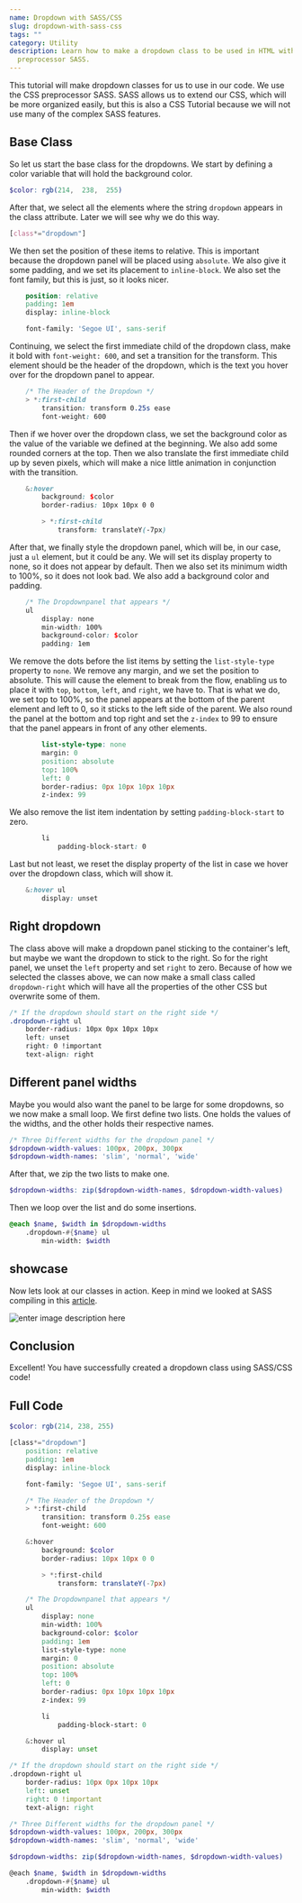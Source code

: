 ```yaml
---
name: Dropdown with SASS/CSS
slug: dropdown-with-sass-css
tags: ""
category: Utility
description: Learn how to make a dropdown class to be used in HTML with the CSS
  preprocessor SASS.
---
```


This tutorial will make dropdown classes for us to use in our code. We use the CSS preprocessor SASS. SASS allows us to extend our CSS, which will be more organized easily, but this is also a CSS Tutorial because we will not use many of the complex SASS features.

## Base Class

So let us start the base class for the dropdowns. We start by defining a color variable that will hold the background color.

```scss
$color: rgb(214,  238,  255)
```

After that, we select all the elements where the string `dropdown` appears in the class attribute. Later we will see why we do this way.

```scss
[class*="dropdown"]
```

We then set the position of these items to relative. This is important because the dropdown panel will be placed using `absolute`. We also give it some padding, and we set its placement to `inline-block`. We also set the font family, but this is just, so it looks nicer.

```scss
	position: relative
	padding: 1em
	display: inline-block

	font-family: 'Segoe UI', sans-serif
```

Continuing, we select the first immediate child of the dropdown class, make it bold with `font-weight: 600`, and set a transition for the transform. This element should be the header of the dropdown, which is the text you hover over for the dropdown panel to appear.

```scss
    /* The Header of the Dropdown */
    > *:first-child
        transition: transform 0.25s ease
        font-weight: 600
```

Then if we hover over the dropdown class, we set the background color as the value of the variable we defined at the beginning. We also add some rounded corners at the top. Then we also translate the first immediate child up by seven pixels, which will make a nice little animation in conjunction with the transition.

```scss
    &:hover
        background: $color
        border-radius: 10px 10px 0 0

        > *:first-child
            transform: translateY(-7px)
```

After that, we finally style the dropdown panel, which will be, in our case, just a `ul` element, but it could be any. We will set its display property to none, so it does not appear by default. Then we also set its minimum width to 100%, so it does not look bad. We also add a background color and padding.

```scss
	/* The Dropdownpanel that appears */
    ul
        display: none
        min-width: 100%
        background-color: $color
        padding: 1em
```

We remove the dots before the list items by setting the `list-style-type` property to `none`. We remove any margin, and we set the position to absolute. This will cause the element to break from the flow, enabling us to place it with `top`, `bottom`, `left`, and `right`, we have to. That is what we do, we set top to 100%, so the panel appears at the bottom of the parent element and left to 0, so it sticks to the left side of the parent. We also round the panel at the bottom and top right and set the `z-index` to 99 to ensure that the panel appears in front of any other elements.

```scss
        list-style-type: none
        margin: 0
        position: absolute
        top: 100%
        left: 0
        border-radius: 0px 10px 10px 10px
        z-index: 99
```

We also remove the list item indentation by setting `padding-block-start` to zero.

```scss
        li
            padding-block-start: 0
```

Last but not least, we reset the display property of the list in case we hover over the dropdown class, which will show it.

```scss
    &:hover ul
        display: unset
```

## Right dropdown

The class above will make a dropdown panel sticking to the container's left, but maybe we want the dropdown to stick to the right. So for the right panel, we unset the `left` property and set `right` to zero. Because of how we selected the classes above, we can now make a small class called `dropdown-right` which will have all the properties of the other CSS but overwrite some of them.

```scss
/* If the dropdown should start on the right side */
.dropdown-right ul
    border-radius: 10px 0px 10px 10px
    left: unset
    right: 0 !important
    text-align: right
```

## Different panel widths

Maybe you would also want the panel to be large for some dropdowns, so we now make a small loop. We first define two lists. One holds the values of the widths, and the other holds their respective names.

```scss
/* Three Different widths for the dropdown panel */
$dropdown-width-values: 100px, 200px, 300px
$dropdown-width-names: 'slim', 'normal', 'wide'
```

After that, we zip the two lists to make one.

```scss
$dropdown-widths: zip($dropdown-width-names, $dropdown-width-values)
```

Then we loop over the list and do some insertions.

```scss
@each $name, $width in $dropdown-widths
    .dropdown-#{$name} ul
        min-width: $width
```

## showcase

Now lets look at our classes in action. Keep in mind we looked at SASS compiling in this [article](https://maximmaeder.com/padding-and-margin-classes-with-sass/).

![enter image description here](https://maximmaeder.com/wp-content/uploads/2022/07/dropdown.gif)

## Conclusion

Excellent! You have successfully created a dropdown class using SASS/CSS code!

## Full Code

```scss
$color: rgb(214, 238, 255)

[class*="dropdown"]
    position: relative
    padding: 1em
    display: inline-block

    font-family: 'Segoe UI', sans-serif

    /* The Header of the Dropdown */
    > *:first-child
        transition: transform 0.25s ease
        font-weight: 600

    &:hover
        background: $color
        border-radius: 10px 10px 0 0

        > *:first-child
            transform: translateY(-7px)

    /* The Dropdownpanel that appears */
    ul
        display: none
        min-width: 100%
        background-color: $color
        padding: 1em
        list-style-type: none
        margin: 0
        position: absolute
        top: 100%
        left: 0
        border-radius: 0px 10px 10px 10px
        z-index: 99

        li
            padding-block-start: 0

    &:hover ul
        display: unset

/* If the dropdown should start on the right side */
.dropdown-right ul
    border-radius: 10px 0px 10px 10px
    left: unset
    right: 0 !important
    text-align: right

/* Three Different widths for the dropdown panel */
$dropdown-width-values: 100px, 200px, 300px
$dropdown-width-names: 'slim', 'normal', 'wide'

$dropdown-widths: zip($dropdown-width-names, $dropdown-width-values)

@each $name, $width in $dropdown-widths
    .dropdown-#{$name} ul
        min-width: $width
```